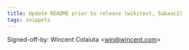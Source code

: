 ```yaml
---
title: Update README prior to release (wikitext, 5abaac2)
tags: snippets
---
```


Signed-off-by: Wincent Colaiuta &lt;win@wincent.com&gt;
